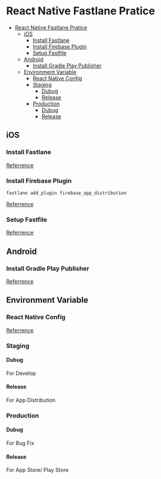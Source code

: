 # React Native Fastlane Pratice

- [React Native Fastlane Pratice](#react-native-fastlane-pratice)
  - [iOS](#ios)
    - [Install Fastlane](#install-fastlane)
    - [Install Firebase Plugin](#install-firebase-plugin)
    - [Setup Fastfile](#setup-fastfile)
  - [Android](#android)
    - [Install Gradle Play Publisher](#install-gradle-play-publisher)
  - [Environment Variable](#environment-variable)
    - [React Native Config](#react-native-config)
    - [Staging](#staging)
      - [Dubug](#dubug)
      - [Release](#release)
    - [Production](#production)
      - [Dubug](#dubug-1)
      - [Release](#release-1)

## iOS

### Install Fastlane

[Referrence](https://docs.fastlane.tools/getting-started/ios/setup/)

### Install Firebase Plugin

```
fastlane add_plugin firebase_app_distribution
```

[Referrence](https://firebase.google.com/docs/app-distribution/ios/distribute-fastlane)

### Setup Fastfile

[Referrence](https://docs.fastlane.tools/getting-started/ios/setup/)

## Android

### Install Gradle Play Publisher

[Referrence](https://github.com/Triple-T/gradle-play-publisher)


## Environment Variable

### React Native Config

[Referrence](https://github.com/luggit/react-native-config)

### Staging

#### Dubug

For Develop

#### Release

For App Distribution

### Production

#### Dubug

For Bug Fix

#### Release

For App Store/ Play Store
